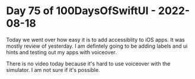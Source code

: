 # Day 75 of 100DaysOfSwiftUI - 2022-08-18

Today we went over how easy it is to add accessiblity to iOS apps.  It was mostly review of yesterday.  I am defintely going to be adding labels and ui hints and testing out my apps with voiceover.  

There is no video today because it's hard to use voiceover with the simulator.  I am not sure if it's possible.
